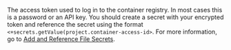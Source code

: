 The access token used to log in to the container registry. In most cases this is a password or an API key. You should create a secret with your encrypted token and reference the secret using the format `<+secrets.getValue(project.container-access-id>`. For more information, go to  [Add and Reference File Secrets](/docs/platform/security/add-file-secrets).